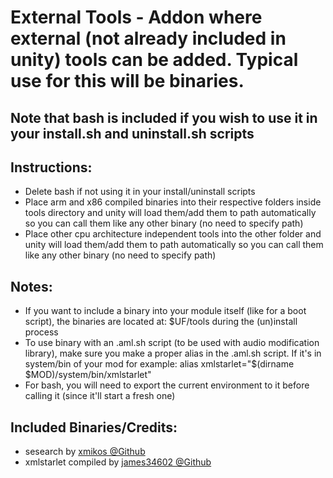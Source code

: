 # External Tools - Addon where external (not already included in unity) tools can be added. Typical use for this will be binaries.
## Note that bash is included if you wish to use it in your install.sh and uninstall.sh scripts

## Instructions:
* Delete bash if not using it in your install/uninstall scripts
* Place arm and x86 compiled binaries into their respective folders inside tools directory and unity will load them/add them to path automatically so you can call them like any other binary (no need to specify path)
* Place other cpu architecture independent tools into the other folder and unity will load them/add them to path automatically so you can call them like any other binary (no need to specify path)

## Notes:
* If you want to include a binary into your module itself (like for a boot script), the binaries are located at: $UF/tools during the (un)install process
* To use binary with an .aml.sh script (to be used with audio modification library), make sure you make a proper alias in the .aml.sh script. If it's in system/bin of your mod for example: alias xmlstarlet="$(dirname $MOD)/system/bin/xmlstarlet"
* For bash, you will need to export the current environment to it before calling it (since it'll start a fresh one)

## Included Binaries/Credits:
* sesearch by [xmikos @Github ](https://github.com/xmikos/setools-android)
* xmlstarlet compiled by [james34602 @Github](https://github.com/james34602/)

